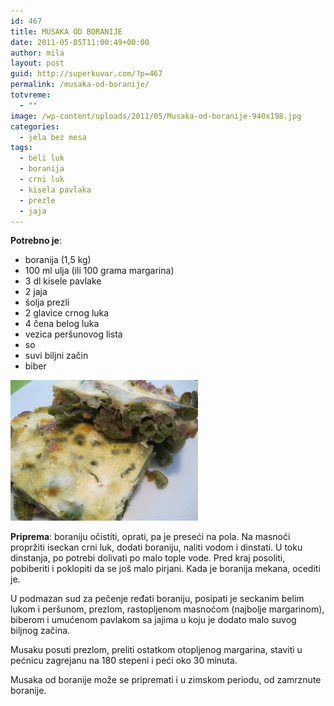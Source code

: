 ```yaml
---
id: 467
title: MUSAKA OD BORANIJE
date: 2011-05-05T11:00:49+00:00
author: mila
layout: post
guid: http://superkuvar.com/?p=467
permalink: /musaka-od-boranije/
totvreme:
  - ""
image: /wp-content/uploads/2011/05/Musaka-od-boranije-940x198.jpg
categories:
  - jela bez mesa
tags:
  - beli luk
  - boranija
  - crni luk
  - kisela pavlaka
  - prezle
  - jaja
---
```

**Potrebno je**:

  * boranija (1,5 kg)
  * 100 ml ulja (ili 100 grama margarina)
  * 3 dl kisele pavlake
  * 2 jaja
  * šolja prezli
  * 2 glavice crnog luka
  * 4 čena belog luka
  * vezica peršunovog lista
  * so
  * suvi biljni začin
  * biber

<img class="alignnone size-medium wp-image-2512" title="Musaka od boranije" src="/wp-content/uploads/2011/05/Musaka-od-boranije-300x225.jpg" alt="" width="300" height="225" /> 

**Priprema**: boraniju očistiti, oprati, pa je preseći na pola. Na masnoći propržiti iseckan crni luk, dodati boraniju, naliti vodom i dinstati. U toku dinstanja, po potrebi dolivati po malo tople vode. Pred kraj posoliti, pobiberiti i poklopiti da se još malo pirjani. Kada je boranija mekana, ocediti je.

U podmazan sud za pečenje ređati boraniju, posipati je seckanim belim lukom i peršunom, prezlom, rastopljenom masnoćom (najbolje margarinom), biberom i umućenom pavlakom sa jajima u koju je dodato malo suvog biljnog začina.

Musaku posuti prezlom, preliti ostatkom otopljenog margarina, staviti u pećnicu zagrejanu na 180 stepeni i peći oko 30 minuta.

Musaka od boranije može se pripremati i u zimskom periodu, od zamrznute boranije.